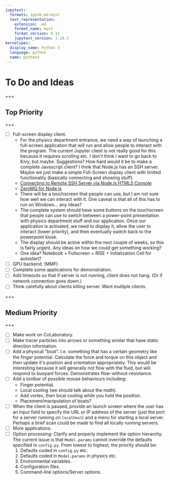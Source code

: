 ```yaml
---
jupytext:
  formats: ipynb,md:myst
  text_representation:
    extension: .md
    format_name: myst
    format_version: 0.13
    jupytext_version: 1.10.3
kernelspec:
  display_name: Python 3
  language: python
  name: python3
---
```


# To Do and Ideas

+++

## Top Priority

+++

* [ ] Full-screen display client.
  * For the physics department entrance, we need a way of launching a full-screen application that will run and allow people to interact with the program.  The current Jupyter client is not really good for this because it requires scrolling etc.  I don't think I want to go back to Kivy, but maybe.  Suggestions?  How hard would it be to make a complete Javascript client?  I think that Node.js has an SSH server.  Maybe we just make a simple Full-Screen display client with limited functionality  (basically connecting and showing stuff).
  * [Connecting to Remote SSH Server via Node.js HTML5 Console](https://stackoverflow.com/questions/38689707/connecting-to-remote-ssh-server-via-node-js-html5-console)
  * [ZeroMQ for Node.js](http://zeromq.github.io/zeromq.js/)
  * There will be a touchscreen that people can use, but I am not sure how well we can interact with it.  One caveat is that all of this has to run on Windows... any ideas?  
  * The complete system should have some buttons on the touchscreen that people can use to switch between a power-point presentation with physics department stuff and our application.  Once our application is activated, we need to display it, allow the user to interact (lower priority), and then eventually switch back to the powerpoint kiosk.
  * The display should be active within the next couple of weeks, so this is fairly urgent.  Any ideas on how we could get something working?
  * One idea?  Notebook + Fullscreen + RISE + Initialization Cell for autostart?
* [ ] GPU backend. (MMF)
* [ ] Complete some applications for demonstration.
* [ ] Add timeouts so that if server is not running, client does not hang.  (Or if network connection goes down.)
* [ ] Think carefully about clients killing server.  Want multiple clients.

+++

## Medium Priority

+++

* [ ] Make work on CoLaboratory.
* [ ] Make tracer particles into arrows or something similar that have static direction information.
* [ ] Add a physical "boat".  I.e. something that has a certain geometry like the finger potential.  Calculate the force and torque on this object and then update it's position and orientation appropriately.  This would be interesting because it will generally not flow with the fluid, but will respond to buoyant forces.  Demonstrates flow-without-resistance.
* [ ] Add a toolbar of possible mouse behaviours including:
  * Finger potential.
  * Local cooling (we should talk about the math).
  * Add vortex, then local cooling while you hold the position.
  * Placement/manipulation of boats?
* [ ] When the client is paused, provide an launch screen where the user has an input field to specify the URL or IP address of the server (just the port for a server running on `localhost`) and a menu for starting a local server.  Perhaps a brief scan could be made to find all locally running servers.
* [ ] More applications.
* [ ] Option processing: Clarify and properly implement the option hierarchy. The current issue is that `Model.params` cannot override the defaults specified in `config.py`. From lowest to highest, the priority should be:
   1. Defaults coded in `config.py` etc.
   2. Defaults coded in `Model.params` in physics etc.
   3. Environmental variables.
   4. Configuration files.
   5. Command-line options/Server options.

```{code-cell} ipython3

```
